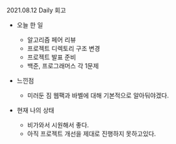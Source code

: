 2021.08.12 Daily 회고

- 오늘 한 일

  - 알고리즘 페어 리뷰
  - 프로젝트 디렉토리 구조 변경
  - 프로젝트 발표 준비
  - 백준, 프로그래머스 각 1문제

- 느낀점

  - 미러둔 짐 웹팩과 바벨에 대해 기본적으로 알아둬야겠다.

- 현재 나의 상태
  - 비가와서 시원해서 좋다.
  - 아직 프로젝트 개선을 제대로 진행하지 못하고있다.
